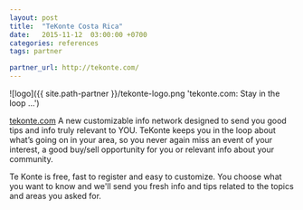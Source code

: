 ```yaml
---
layout: post
title:  "TeKonte Costa Rica"
date:   2015-11-12  03:00:00 +0700
categories: references
tags: partner

partner_url: http://tekonte.com/
---
```


![logo]({{ site.path-partner }}/tekonte-logo.png 'tekonte.com: Stay in the loop ...')

<!--more-->

[tekonte.com](http://tekonte.com/en) A new customizable info network designed to send you good tips and info truly relevant to YOU. TeKonte keeps you in the loop about what’s going on in your area, so you never again miss an event of your interest, a good buy/sell opportunity for you or relevant info about your community.

Te Konte is free, fast to register and easy to customize.  You choose what you want to know and we'll send you fresh info and tips related to the topics and areas you asked for.
